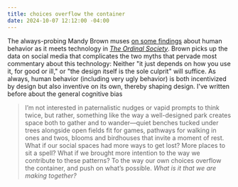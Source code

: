 ```yaml
---
title: choices overflow the container
date: 2024-10-07 12:12:00 -04:00
---
```


The always-probing Mandy Brown muses [on some findings](https://aworkinglibrary.com/writing/what-are-we-making-together) about human behavior as it meets technology in *[The Ordinal Society](https://bookshop.org/p/books/the-ordinal-society-marion-fourcade/20543470)*. Brown picks up the data on social media that complicates the two myths that pervade most commentary about this technology: Neither "it just depends on how you use it, for good or ill," or "the design itself is the sole culprit" will suffice. As always, human behavior (including very ugly behavior) is both incentivized by design but also inventive on its own, thereby shaping design. I've written before about the general cognitive bias 

>I’m not interested in paternalistic nudges or vapid prompts to think twice, but rather, something like the way a well-designed park creates space both to gather and to wander—quiet benches tucked under trees alongside open fields fit for games, pathways for walking in ones and twos, blooms and birdhouses that invite a moment of rest. What if our social spaces had more ways to get lost? More places to sit a spell? What if we brought more intention to the way we contribute to these patterns? To the way our own choices overflow the container, and push on what’s possible. *What is it that we are making together?*